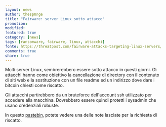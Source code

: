 ```yaml
---
layout: news
author: thesp0nge
title: "Fairware: server Linux sotto attacco"
promotion: 
modified: 
featured: true
category: [news]
tags: [ransomware, fairware, linux, attacchi]
fonte: https://threatpost.com/fairware-attacks-targeting-linux-servers/120254/
comments: true
share: true
---
```


Molti server Linux, sembrerebbero essere sotto attacco in questi giorni. Gli
attacchi hanno come obiettivo la cancellazione di directory con il contenuto di
siti web e la sostituzione con un file readme ed un indirizzo dove dare i
bitcoin chiesti come riscatto.

Gli attacchi partirebbero da un bruteforce dell'account ssh utilizzato per
accedere alla macchina. Dovrebbero essere quindi protetti i sysadmin che usano
credenziali robuste.

In questo [pastebin](http://pastebin.com/raw/jtSjmJzS), potete vedere una delle
note lasciate per la richiesta di riscatto.
